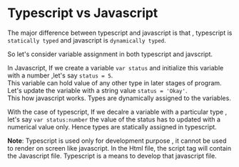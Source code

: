 # Typescript vs Javascript

The major difference between typescript and javascript is that , typescript is `statically typed` and javascript is `dynamically typed`.<br>

So let's consider variable assignment in both typescript and javscript.

In Javascript, If we create a variable `var status` and initialize this variable with a number ,let's say `status = 5`.<br>
This variable can hold value of any other type in later stages of program. Let's update the variable with a string value `status = 'Okay'`.<br>
This how javascript works. Types are dynamically assigned to the variables.

With the case of typescript, If we decalre a variable with a particular type , let's say `var status:number` the value of the status has to updated with a numerical value only. Hence types are statically assigned in typescript.

**Note**: Typescript is used only for development purpose , it cannot be used to render on screen like javascript.
In the Html file, the script tag will contain the Javascript file. Typescript is a means to develop that javascript file.

